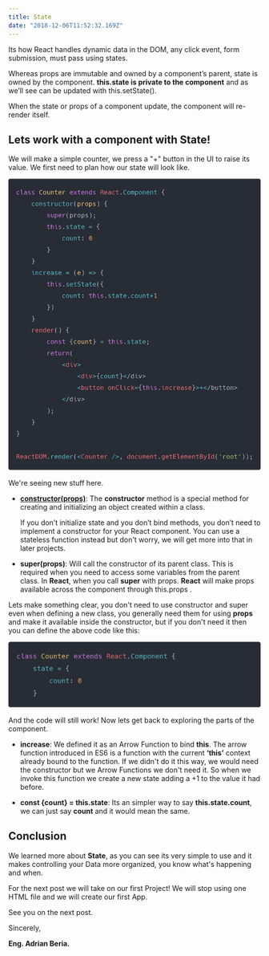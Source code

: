 ```yaml
---
title: State
date: "2018-12-06T11:52:32.169Z"
---
```


Its how React handles dynamic data in the DOM, any click event, form submission, must pass using states.

Whereas props are immutable and owned by a component’s parent, state is owned by the component. **this.state is private to the component** and as we’ll see can be updated with
this.setState(). 

When the state or props of a component update, the component will re-render itself.

## Lets work with a component with State!

We will make a simple counter, we press a "+" button in the UI to raise its value. We first need to plan how our state will look like.

![state](state-2.png)

We're seeing new stuff here.

- **[constructor(props)](https://developer.mozilla.org/en-US/docs/Web/JavaScript/Reference/Classes/constructor)**:   The **constructor** method is a special method for creating and initializing an object created within a class. 

	If you don’t initialize state and you don’t bind methods, you don’t need to implement a constructor for your React component. You can use a stateless function instead but don't worry, we will get more into that in later projects.

- **super(props)**: Will call the constructor of its parent class. This is required when you need to access some variables from the parent class. In **React**, when you call **super** with props. **React** will make props available across the component through this.props .

Lets make something clear, you don't need to use constructor and super even when defining a new class, you generally need them for using **props** and make it available inside the constructor, but if you don't need it then you can define the above code like this:

![state](state-3.png)

And the code will still work! Now lets get back to exploring the parts of the component.

- **increase**:  We defined it as an Arrow Function to bind **this**. The arrow function introduced in ES6 is a function with the current **‘this’** context already bound to the function. If we didn't do it this way, we would need the constructor but we Arrow Functions we don't need it.  So when we invoke this function we create a new state adding a +1 to the value it had before.

- **const {count} = this.state**:  Its an simpler way to say **this.state.count**, we can just say **count** and it would mean the same. 

## Conclusion

We learned more about **State**, as you can see its very simple to use and it makes controlling your Data more organized, you know what's happening and when. 

For the next post we will take on our first Project! We will stop using one HTML file and we will create our first App.

See you on the next post.

Sincerely,

**Eng. Adrian Beria.**